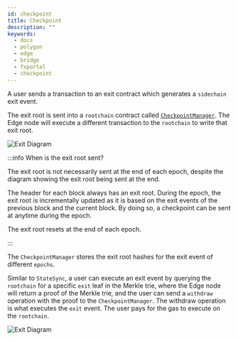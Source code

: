 ```yaml
---
id: checkpoint
title: Checkpoint
description: ""
keywords:
  - docs
  - polygon
  - edge
  - bridge
  - fxportal
  - checkpoint
---
```


A user sends a transaction to an exit contract which generates a `sidechain`
exit event.

The exit root is sent into a `rootchain` contract called
[`CheckpointManager`](../contracts/checkpoint-manager.md). The Edge node
will execute a different transaction to the `rootchain` to write that exit root.

![Exit Diagram](/img/supernets/exit.png)

:::info When is the exit root sent?

The exit root is not necessarily sent at the end of each epoch, despite the
diagram showing the exit root being sent at the end.

The header for each block always has an exit root. During the epoch, the exit
root is incrementally updated as it is based on the exit
events of the previous block and the current block. By doing so, a checkpoint
can be sent at anytime during the epoch.

The exit root resets at the end of each epoch.

:::

The `CheckpointManager` stores the exit root hashes for the exit event of
different `epochs`.

Similar to `StateSync`, a user can execute an exit event by querying the `rootchain`
for a specific `exit` leaf in the Merkle trie, where the Edge node will return a
proof of the Merkle trie, and the user can send a `withdraw` operation with the
proof to the `CheckpointManager`. The withdraw operation is what executes the `exit`
event. The user pays for the gas to execute on the `rootchain`.

![Exit Diagram](/img/supernets/exit-withdrawal.png)
